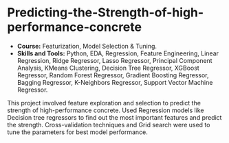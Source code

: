 # Predicting-the-Strength-of-high-performance-concrete
* __Course:__ Featurization, Model Selection & Tuning. 
* __Skills and Tools:__ Python, EDA, Regression, Feature Engineering, Linear Regression, Ridge Regressor, Lasso Regressor, Principal Component Analysis, KMeans Clustering, Decision Tree Regressor, XGBoost Regressor, Random Forest Regressor, Gradient Boosting Regressor, Bagging Regressor, K-Neighbors Regressor, Support Vector Machine Regressor.

This project involved feature exploration and selection to predict the strength of high-performance concrete. Used Regression models like Decision tree regressors to find out the most important features and predict the strength. Cross-validation techniques and Grid search were used to tune the parameters for best model performance.
